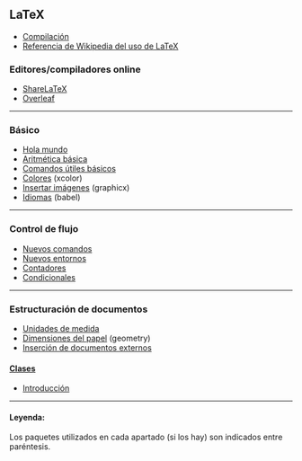 ## LaTeX
- [Compilación](https://github.com/mondeja/fullstack/tree/master/backend/src/005-entorno_de_ejecucion/tex/compilar)
- [Referencia de Wikipedia del uso de LaTeX](https://es.wikipedia.org/wiki/Ayuda:Uso_de_TeX)

### Editores/compiladores online
- [ShareLaTeX](https://www.sharelatex.com?r=9e2d9797&rm=d&rs=b)
- [Overleaf](https://www.overleaf.com/)

_____________________________________________

### Básico
- [Hola mundo](https://github.com/mondeja/fullstack/tree/master/backend/src/042-documentacion/latex/001-hola_mundo)
- [Aritmética básica](https://github.com/mondeja/fullstack/tree/master/backend/src/042-documentacion/latex/002-aritmetica_basica)
- [Comandos útiles básicos](https://github.com/mondeja/fullstack/tree/master/backend/src/042-documentacion/latex/003-utiles_basicos)
- [Colores](https://github.com/mondeja/fullstack/tree/master/backend/src/042-documentacion/latex/005-colores) (xcolor)
- [Insertar imágenes](https://github.com/mondeja/fullstack/tree/master/backend/src/042-documentacion/latex/006-imagenes) (graphicx)
- [Idiomas](https://github.com/mondeja/fullstack/tree/master/backend/src/042-documentacion/latex/009-idiomas) (babel)

___________________________________________

### Control de flujo
- [Nuevos comandos](https://github.com/mondeja/fullstack/tree/master/backend/src/042-documentacion/latex/010-nuevos_comandos)
- [Nuevos entornos](https://github.com/mondeja/fullstack/tree/master/backend/src/042-documentacion/latex/011-nuevos_entornos)
- [Contadores](https://github.com/mondeja/fullstack/tree/master/backend/src/042-documentacion/latex/013-contadores)
- [Condicionales](https://github.com/mondeja/fullstack/tree/master/backend/src/042-documentacion/latex/014-condicionales)

_____________________________________________

### Estructuración de documentos
- [Unidades de medida](https://github.com/mondeja/fullstack/tree/master/backend/src/042-documentacion/latex/007-medidas)
- [Dimensiones del papel](https://github.com/mondeja/fullstack/tree/master/backend/src/042-documentacion/latex/007-medidas) (geometry)
- [Inserción de documentos externos](https://github.com/mondeja/fullstack/tree/master/backend/src/042-documentacion/latex/012-insertar_documentos)

#### [Clases](https://github.com/mondeja/fullstack/tree/master/backend/src/042-documentacion/latex/004-clases)
- [Introducción](https://github.com/mondeja/fullstack/tree/master/backend/src/042-documentacion/latex/004-clases/001-intro)


_____________________________________________

#### Leyenda:
Los paquetes utilizados en cada apartado (si los hay) son indicados entre paréntesis.
